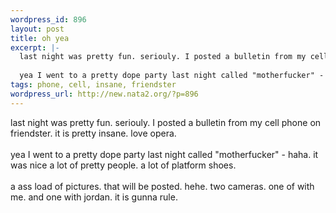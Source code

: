 ```yaml
--- 
wordpress_id: 896
layout: post
title: oh yea
excerpt: |-
  last night was pretty fun. seriouly. I posted a bulletin from my cell phone on friendster. it is pretty insane. love opera. 
  
  yea I went to a pretty dope party last night called "motherfucker" - haha. it was nice a lot of pretty people. a lot of platform shoes. a ass load of pictures. that will be posted. hehe. two cameras. one of with me. and one with jordan. it is gunna rule...
tags: phone, cell, insane, friendster
wordpress_url: http://new.nata2.org/?p=896
---
```

last night was pretty fun. seriouly. I posted a bulletin from my cell phone on friendster. it is pretty insane. love opera.<br>
<br>
yea I went to a pretty dope party last night called "motherfucker" - haha. it was nice a lot of pretty people. a lot of platform shoes.<br>
<br>
a ass load of pictures. that will be posted. hehe. two cameras. one of with me. and one with jordan. it is gunna rule.
